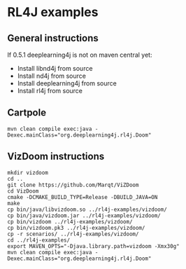 # RL4J examples

## General instructions

If 0.5.1 deeplearning4j is not on maven central yet:

* Install libnd4j from source
* Install nd4j from source
* Install deeplearning4j from source
* Install rl4j from source

## Cartpole

```
mvn clean compile exec:java -Dexec.mainClass="org.deeplearning4j.rl4j.Doom"
```

## VizDoom instructions

```
mkdir vizdoom
cd ..
git clone https://github.com/Marqt/ViZDoom
cd VizDoom
cmake -DCMAKE_BUILD_TYPE=Release -DBUILD_JAVA=ON
make
cp bin/java/libvizdoom.so ../rl4j-examples/vizdoom/
cp bin/java/vizdoom.jar ../rl4j-examples/vizdoom/
cp bin/vizdoom ../rl4j-examples/vizdoom/
cp bin/vizdoom.pk3 ../rl4j-examples/vizdoom/
cp -r scenarios/ ../rl4j-examples/vizdoom/
cd ../rl4j-examples/
export MAVEN_OPTS="-Djava.library.path=vizdoom -Xmx30g"
mvn clean compile exec:java -Dexec.mainClass="org.deeplearning4j.rl4j.Doom"
```

